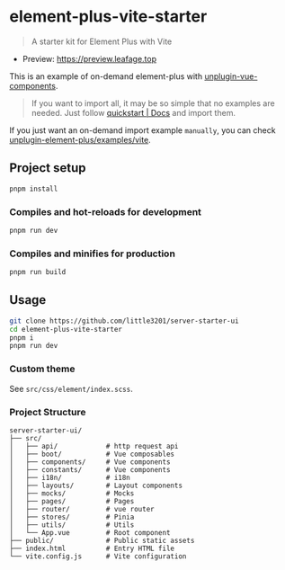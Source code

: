 # element-plus-vite-starter

> A starter kit for Element Plus with Vite

- Preview: <https://preview.leafage.top>

This is an example of on-demand element-plus with [unplugin-vue-components](https://github.com/antfu/unplugin-vue-components).

> If you want to import all, it may be so simple that no examples are needed. Just follow [quickstart | Docs](https://element-plus.org/zh-CN/guide/quickstart.html) and import them.

If you just want an on-demand import example `manually`, you can check [unplugin-element-plus/examples/vite](https://github.com/element-plus/unplugin-element-plus/tree/main/examples/vite).

## Project setup
```bash
pnpm install
```

### Compiles and hot-reloads for development

```bash
pnpm run dev
```

### Compiles and minifies for production

```bash
pnpm run build
```

## Usage

```bash
git clone https://github.com/little3201/server-starter-ui
cd element-plus-vite-starter
pnpm i
pnpm run dev
```

### Custom theme

See `src/css/element/index.scss`.

### Project Structure

```
server-starter-ui/
├── src/
│   ├── api/            # http request api
│   ├── boot/           # Vue composables
│   ├── components/     # Vue components
│   ├── constants/      # Vue components
│   ├── i18n/           # i18n
│   ├── layouts/        # Layout components
│   ├── mocks/          # Mocks
│   ├── pages/          # Pages
│   ├── router/         # vue router
│   ├── stores/         # Pinia
│   ├── utils/          # Utils
│   └── App.vue         # Root component
├── public/             # Public static assets
├── index.html          # Entry HTML file
└── vite.config.js      # Vite configuration
```
